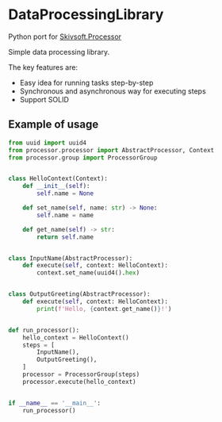 # DataProcessingLibrary

Python port for [Skivsoft.Processor](https://github.com/skivsoft/Skivsoft.Processor)

Simple data processing library.

The key features are:
* Easy idea for running tasks step-by-step
* Synchronous and asynchronous way for executing steps
* Support SOLID


## Example of usage


```Python
from uuid import uuid4
from processor.processor import AbstractProcessor, Context
from processor.group import ProcessorGroup


class HelloContext(Context):
    def __init__(self):
        self.name = None

    def set_name(self, name: str) -> None:
        self.name = name

    def get_name(self) -> str:
        return self.name


class InputName(AbstractProcessor):
    def execute(self, context: HelloContext):
        context.set_name(uuid4().hex)


class OutputGreeting(AbstractProcessor):
    def execute(self, context: HelloContext):
        print(f'Hello, {context.get_name()}!')


def run_processor():
    hello_context = HelloContext()
    steps = [
        InputName(),
        OutputGreeting(),
    ]
    processor = ProcessorGroup(steps)
    processor.execute(hello_context)


if __name__ == '__main__':
    run_processor()
```
